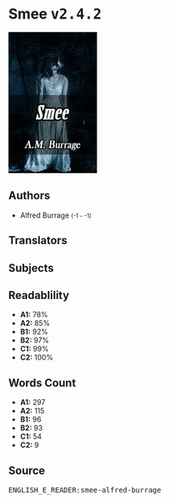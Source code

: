 # Smee <kbd>v2.4.2</kbd>

![](./cover.medium.jpg "")

## Authors


 - Alfred Burrage <small>(-1 - -1)</small>

## Translators



## Subjects



## Readablility


 - **A1:** 78%
 - **A2:** 85%
 - **B1:** 92%
 - **B2:** 97%
 - **C1:** 99%
 - **C2:** 100%

## Words Count


 - **A1:** 297
 - **A2:** 115
 - **B1:** 96
 - **B2:** 93
 - **C1:** 54
 - **C2:** 9

## Source


<kbd>ENGLISH_E_READER:smee-alfred-burrage</kbd>
